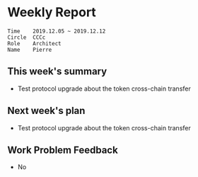 # Weekly Report 

```
Time	2019.12.05 ~ 2019.12.12
Circle	CCCc
Role	Architect
Name	Pierre
```
## This week's summary

- Test protocol upgrade about the token cross-chain transfer

## Next week's plan

- Test protocol upgrade about the token cross-chain transfer

## Work Problem Feedback

- No


